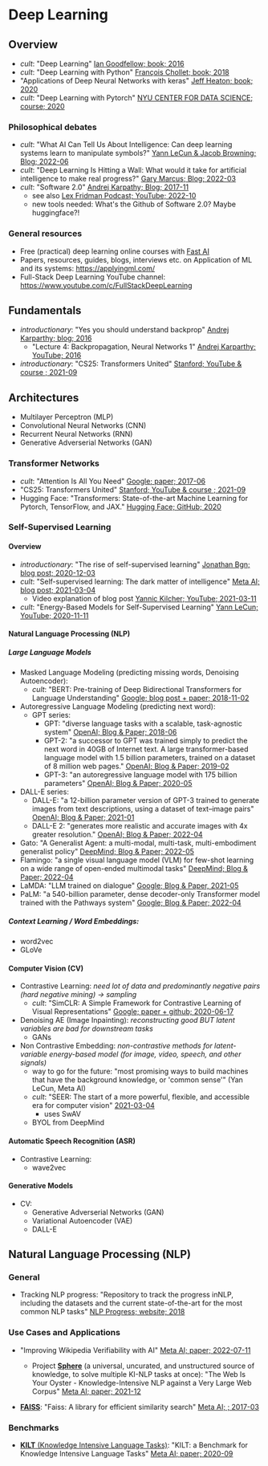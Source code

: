 # Deep Learning

## Overview
- *cult*: "Deep Learning" [Ian Goodfellow; book; 2016](https://www.deeplearningbook.org/)
- *cult*: "Deep Learning with Python" [François Chollet; book; 2018](https://tanthiamhuat.files.wordpress.com/2018/03/deeplearningwithpython.pdf)
- "Applications of Deep Neural Networks with keras" [Jeff Heaton; book; 2020](https://arxiv.org/pdf/2009.05673.pdf) 
- *cult*: "Deep Learning with Pytorch" [NYU CENTER FOR DATA SCIENCE; course; 2020](https://atcold.github.io/pytorch-Deep-Learning/)

### Philosophical debates
- *cult*: "What AI Can Tell Us About Intelligence: Can deep learning systems learn to manipulate symbols?" [Yann LeCun & Jacob Browning; Blog; 2022-06](https://www.noemamag.com/what-ai-can-tell-us-about-intelligence/)
- *cult*: "Deep Learning Is Hitting a Wall: What would it take for artificial intelligence to make real progress?" [Gary Marcus; Blog; 2022-03](https://nautil.us/deep-learning-is-hitting-a-wall-14467/)
- *cult*: "Software 2.0" [Andrej Karpathy; Blog; 2017-11](https://karpathy.medium.com/software-2-0-a64152b37c35)
  - see also [Lex Fridman Podcast; YouTube; 2022-10](https://www.youtube.com/watch?v=UJc8UpClSUQ&ab_channel=LexClips)
  - new tools needed: What's the Github of Software 2.0? Maybe huggingface?!

### General resources
- Free (practical) deep learning online courses with [Fast AI](https://www.fast.ai/)
- Papers, resources, guides, blogs, interviews etc. on Application of ML and its systems: https://applyingml.com/
- Full-Stack Deep Learning YouTube channel: https://www.youtube.com/c/FullStackDeepLearning

## Fundamentals

- *introductionary*: "Yes you should understand backprop" [Andrej Karparthy; blog; 2016](https://karpathy.medium.com/yes-you-should-understand-backprop-e2f06eab496b)
  - "Lecture 4: Backpropagation, Neural Networks 1" [Andrej Karparthy; YouTube; 2016](https://www.youtube.com/watch?v=i94OvYb6noo) 
- *introductionary*: "CS25: Transformers United" [Stanford; YouTube & course ; 2021-09](https://web.stanford.edu/class/cs25/)

## Architectures

- Multilayer Perceptron (MLP)
- Convolutional Neural Networks (CNN)
- Recurrent Neural Networks (RNN)
- Generative Adverserial Networks (GAN)

### Transformer Networks
- *cult*: "Attention Is All You Need" [Google; paper; 2017-06](https://arxiv.org/pdf/1706.03762.pdf)
- "CS25: Transformers United" [Stanford; YouTube & course ; 2021-09](https://web.stanford.edu/class/cs25/)
- Hugging Face: "Transformers: State-of-the-art Machine Learning for Pytorch, TensorFlow, and JAX." [Hugging Face; GitHub; 2020](https://github.com/huggingface/transformers)


### Self-Supervised Learning

#### Overview
- *introductionary*: "The rise of self-supervised learning" [Jonathan Bgn; blog post; 2020-12-03](https://jonathanbgn.com/2020/12/31/self-supervised-learning.html)
- *cult*: "Self-supervised learning: The dark matter of intelligence" [Meta AI; blog post; 2021-03-04](https://ai.facebook.com/blog/self-supervised-learning-the-dark-matter-of-intelligence/)
  - Video explanation of blog post [Yannic Kilcher; YouTube; 2021-03-11](https://www.youtube.com/watch?v=Ag1bw8MfHGQ)  
- *cult*: "Energy-Based Models for Self-Supervised Learning" [Yann LeCun; YouTube; 2020-11-11](https://www.youtube.com/watch?v=BqgnnrojVBI)

#### Natural Language Processing (NLP)

##### Large Language Models
- Masked Language Modeling (predicting missing words, Denoising Autoencoder):
  - *cult*: "BERT: Pre-training of Deep Bidirectional Transformers for Language Understanding" [Google; blog post + paper; 2018-11-02](https://ai.googleblog.com/2018/11/open-sourcing-bert-state-of-art-pre.html) 
- Autoregressive Language Modeling (predicting next word):
  - GPT series:
    - GPT: "diverse language tasks with a scalable, task-agnostic system" [OpenAI; Blog & Paper; 2018-06](https://openai.com/blog/language-unsupervised/)
    - GPT-2: "a successor to GPT was trained simply to predict the next word in 40GB of Internet text. A large transformer-based language model with 1.5 billion parameters, trained on a dataset of 8 million web pages." [OpenAI; Blog & Paper; 2019-02](https://openai.com/blog/better-language-models/) 
    - GPT-3: "an autoregressive language model with 175 billion parameters" [OpenAI; Blog & Paper; 2020-05](https://openai.com/blog/openai-api/) 
- DALL-E series:
  - DALL-E: "a 12-billion parameter version of GPT-3 trained to generate images from text descriptions, using a dataset of text–image pairs" [OpenAI; Blog & Paper; 2021-01](https://openai.com/blog/dall-e/)
  - DALL-E 2: "generates more realistic and accurate images with 4x greater resolution." [OpenAI; Blog & Paper; 2022-04](https://openai.com/dall-e-2/)
- Gato: "A Generalist Agent: a multi-modal, multi-task, multi-embodiment generalist policy" [DeepMind; Blog & Paper; 2022-05](https://www.deepmind.com/publications/a-generalist-agent)
- Flamingo: "a single visual language model (VLM) for few-shot learning on a wide range of open-ended multimodal tasks" [DeepMind; Blog & Paper; 2022-04](https://www.deepmind.com/blog/tackling-multiple-tasks-with-a-single-visual-language-model)
- LaMDA: "LLM trained on dialogue" [Google; Blog & Paper, 2021-05](https://blog.google/technology/ai/lamda/)
- PaLM: "a 540-billion parameter, dense decoder-only Transformer model trained with the Pathways system" [Google; Blog & Paper; 2022-04](https://ai.googleblog.com/2022/04/pathways-language-model-palm-scaling-to.html)

##### Context Learning / Word Embeddings:
- word2vec
- GLoVe


#### Computer Vision (CV)
- Contrastive Learning: *need lot of data and predominantly negative pairs (hard negative mining) -> sampling*
  - *cult*: "SimCLR: A Simple Framework for Contrastive Learning of Visual Representations" [Google; paper + github; 2020-06-17](https://github.com/google-research/simclr)
- Denoising AE (Image Inpainting): *reconstructing good BUT latent variables are bad for downstream tasks*
  - GANs
- Non Contrastive Embedding: *non-contrastive methods for latent-variable energy-based model (for image, video, speech, and other signals)*
  - way to go for the future: "most promising ways to build machines that have the background knowledge, or 'common sense'" (Yan LeCun, Meta AI)
  - *cult*: "SEER: The start of a more powerful, flexible, and accessible era for computer vision" [2021-03-04](https://ai.facebook.com/blog/seer-the-start-of-a-more-powerful-flexible-and-accessible-era-for-computer-vision/)
    - uses SwAV
  - BYOL from DeepMind

#### Automatic Speech Recognition (ASR)
- Contrastive Learning:
  - wave2vec

#### Generative Models

- CV:
  - Generative Adverserial Networks (GAN) 
  - Variational Autoencoder (VAE)
  - DALL-E


## Natural Language Processing (NLP)

### General
- Tracking NLP progress: "Repository to track the progress inNLP, including the datasets and the current state-of-the-art for the most common NLP tasks" [NLP Progress; website; 2018](https://nlpprogress.com/)

### Use Cases and Applications

- "Improving Wikipedia Verifiability with AI" [Meta AI; paper; 2022-07-11](https://openreview.net/pdf?id=qfTqRtkDbWZ)
  - Project [**Sphere**](https://github.com/facebookresearch/sphere) (a universal, uncurated, and unstructured source of knowledge, to solve multiple KI-NLP tasks at once): "The Web Is Your Oyster - Knowledge-Intensive NLP against a Very Large Web Corpus" [Meta AI; paper; 2021-12](https://arxiv.org/pdf/2112.09924.pdf)

- [**FAISS**](https://faiss.ai/): "Faiss: A library for efficient similarity search" [Meta AI; ; 2017-03](https://engineering.fb.com/2017/03/29/data-infrastructure/faiss-a-library-for-efficient-similarity-search/)



### Benchmarks

- [**KILT** (Knowledge Intensive Language Tasks)](https://github.com/facebookresearch/KILT): "KILT: a Benchmark for Knowledge Intensive Language Tasks" [Meta AI; paper; 2020-09](https://arxiv.org/pdf/2009.02252.pdf)


